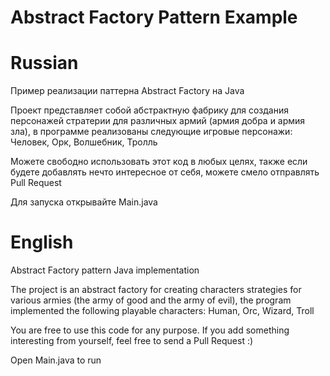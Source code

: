# Abstract Factory Pattern Example

# Russian

Пример реализации паттерна Abstract Factory на Java

Проект представляет собой абстрактную фабрику для создания персонажей 
стратерии для различных армий (армия добра и армия зла), в программе реализованы
следующие игровые персонажи: Человек, Орк, Волшебник, Тролль

Можете свободно использовать этот код в любых целях, также если будете добавлять
нечто интересное от себя, можете смело отправлять Pull Request

Для запуска открывайте Main.java

# English

Abstract Factory pattern Java implementation

The project is an abstract factory for creating characters
strategies for various armies (the army of good and the army of evil), the program implemented
the following playable characters: Human, Orc, Wizard, Troll

You are free to use this code for any purpose.
If you add something interesting from yourself, feel free to send a Pull Request :)

Open Main.java to run